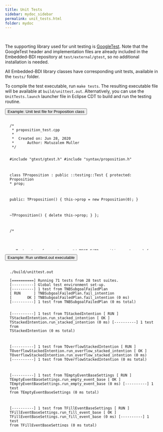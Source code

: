 ```yaml
---
title: Unit Tests
sidebar: mydoc_sidebar
permalink: unit_tests.html
folder: mydoc
---
```


<br>

The supporting library used for unit testing is [GoogleTest](https://github.com/google/googletest). Note that the GoogleTest header and implementation files are already included in the Embedded-BDI repository at `test/external/gtest`, so no additional installation is needed.

All Embedded-BDI library classes have corresponding unit tests, available in the `tests/` folder.

To compile the test executable, run `make tests`. The resulting executable file will be available at `build/unittest.out`. Alternatively, you can use the `UnitTests.launch` launcher file in Eclipse CDT to build and run the testing routine.

<p>
  <button class="btn btn-primary" type="button" data-toggle="collapse" data-target="#collapsePropositionUTest" aria-expanded="false" aria-controls="collapsePropositionUTest">
    Example: Unit test file for Proposition class
  </button>
</p>
<div class="collapse" id="collapsePropositionUTest">
  <div class="card card-body">
    <pre><code><div style="height:400px;overflow:auto;padding:3%">/*
 * proposition_test.cpp
 *
 *  Created on: Jun 28, 2020
 *      Author: Matuzalem Muller
 */

#include "gtest/gtest.h"
#include "syntax/proposition.h"

class TProposition : public ::testing::Test
{
protected:
  Proposition * prop;

public:
  TProposition()
  {
    this->prop = new Proposition(0);
  }

  ~TProposition()
  {
    delete this->prop;
  }
};

/*
 * Test return from get_name
 */
TEST_F(TProposition, get_name)
{
  EXPECT_EQ(0, prop->get_name());
}

/*
 * Test if is_equal_to compares propositions correctly
 */
TEST_F(TProposition, is_equal_to)
{
  Proposition equal(0);
  EXPECT_TRUE(prop->is_equal(equal));
  EXPECT_TRUE(prop->is_equal(&equal));
}</div></code></pre>
  </div>
</div>

<p>
  <button class="btn btn-primary" type="button" data-toggle="collapse" data-target="#collapseUnitTests" aria-expanded="false" aria-controls="collapseUnitTests">
    Example: Run unittest.out executable
  </button>
</p>
<div class="collapse" id="collapseUnitTests">
  <div class="card card-body">
    <pre><code><div style="height:500px;overflow:auto;padding:3%">./build/unittest.out<br>
[==========] Running 71 tests from 28 test suites.
[----------] Global test environment set-up.
[----------] 1 test from TNBSubgoalFailedPlan
[ RUN      ] TNBSubgoalFailedPlan.fail_intention
[       OK ] TNBSubgoalFailedPlan.fail_intention (0 ms)
[----------] 1 test from TNBSubgoalFailedPlan (0 ms total)

[----------] 1 test from TStackedIntention
[ RUN      ] TStackedIntention.run_stacked_intention
[       OK ] TStackedIntention.run_stacked_intention (0 ms)
[----------] 1 test from TStackedIntention (0 ms total)

[----------] 1 test from TOverflowStackedIntention
[ RUN      ] TOverflowStackedIntention.run_overflow_stacked_intention
[       OK ] TOverflowStackedIntention.run_overflow_stacked_intention (0 ms)
[----------] 1 test from TOverflowStackedIntention (0 ms total)

[----------] 1 test from TEmptyEventBaseSettings
[ RUN      ] TEmptyEventBaseSettings.run_empty_event_base
[       OK ] TEmptyEventBaseSettings.run_empty_event_base (0 ms)
[----------] 1 test from TEmptyEventBaseSettings (0 ms total)

[----------] 1 test from TFillEventBaseSettings
[ RUN      ] TFillEventBaseSettings.run_fill_event_base
[       OK ] TFillEventBaseSettings.run_fill_event_base (0 ms)
[----------] 1 test from TFillEventBaseSettings (0 ms total)

[----------] 1 test from TFailedIntention
[ RUN      ] TFailedIntention.run_failed_intention
[       OK ] TFailedIntention.run_failed_intention (0 ms)
[----------] 1 test from TFailedIntention (0 ms total)

[----------] 1 test from TNBSubgoalFullIntentionBase
[ RUN      ] TNBSubgoalFullIntentionBase.drop_event
[       OK ] TNBSubgoalFullIntentionBase.drop_event (0 ms)
[----------] 1 test from TNBSubgoalFullIntentionBase (0 ms total)

[----------] 1 test from TMultipleIntentions
[ RUN      ] TMultipleIntentions.run_multiple_intentions
[       OK ] TMultipleIntentions.run_multiple_intentions (0 ms)
[----------] 1 test from TMultipleIntentions (0 ms total)

[----------] 1 test from TOverflowIntentionBase
[ RUN      ] TOverflowIntentionBase.overflow_intention_base
[       OK ] TOverflowIntentionBase.overflow_intention_base (0 ms)
[----------] 1 test from TOverflowIntentionBase (0 ms total)

[----------] 1 test from TSimpleIntention
[ RUN      ] TSimpleIntention.run_simple_intention
[       OK ] TSimpleIntention.run_simple_intention (0 ms)
[----------] 1 test from TSimpleIntention (0 ms total)

[----------] 1 test from TNBSubgoalEmptyIntentionBase
[ RUN      ] TNBSubgoalEmptyIntentionBase.run_intention
[       OK ] TNBSubgoalEmptyIntentionBase.run_intention (0 ms)
[----------] 1 test from TNBSubgoalEmptyIntentionBase (0 ms total)

[----------] 3 tests from TInstantiatedPlan
[ RUN      ] TInstantiatedPlan.run_plan_empty_event_base
[       OK ] TInstantiatedPlan.run_plan_empty_event_base (0 ms)
[ RUN      ] TInstantiatedPlan.run_plan_full_event_base
[       OK ] TInstantiatedPlan.run_plan_full_event_base (0 ms)
[ RUN      ] TInstantiatedPlan.is_finished
[       OK ] TInstantiatedPlan.is_finished (0 ms)
[----------] 3 tests from TInstantiatedPlan (0 ms total)

[----------] 3 tests from TBelief
[ RUN      ] TBelief.update_belief
[       OK ] TBelief.update_belief (0 ms)
[ RUN      ] TBelief.change_state
[       OK ] TBelief.change_state (0 ms)
[ RUN      ] TBelief.get_proposition
[       OK ] TBelief.get_proposition (0 ms)
[----------] 3 tests from TBelief (0 ms total)

[----------] 4 tests from TIntentionBase
[ RUN      ] TIntentionBase.add_intention
[       OK ] TIntentionBase.add_intention (0 ms)
[ RUN      ] TIntentionBase.run_intention_base
[       OK ] TIntentionBase.run_intention_base (0 ms)
[ RUN      ] TIntentionBase.is_empty
[       OK ] TIntentionBase.is_empty (0 ms)
[ RUN      ] TIntentionBase.is_full
[       OK ] TIntentionBase.is_full (0 ms)
[----------] 4 tests from TIntentionBase (0 ms total)

[----------] 5 tests from TBeliefBase
[ RUN      ] TBeliefBase.add_belief
[       OK ] TBeliefBase.add_belief (0 ms)
[ RUN      ] TBeliefBase.get_belief_state
[       OK ] TBeliefBase.get_belief_state (0 ms)
[ RUN      ] TBeliefBase.update
[       OK ] TBeliefBase.update (0 ms)
[ RUN      ] TBeliefBase.change_belief_state
[       OK ] TBeliefBase.change_belief_state (0 ms)
[ RUN      ] TBeliefBase.get_size
[       OK ] TBeliefBase.get_size (0 ms)
[----------] 5 tests from TBeliefBase (0 ms total)

[----------] 2 tests from TPlanBase
[ RUN      ] TPlanBase.add_plan
[       OK ] TPlanBase.add_plan (0 ms)
[ RUN      ] TPlanBase.revise
[       OK ] TPlanBase.revise (0 ms)
[----------] 2 tests from TPlanBase (0 ms total)

[----------] 7 tests from TIntention
[ RUN      ] TIntention.stack_plan
[       OK ] TIntention.stack_plan (0 ms)
[ RUN      ] TIntention.run_intention
[       OK ] TIntention.run_intention (0 ms)
[ RUN      ] TIntention.is_finished
[       OK ] TIntention.is_finished (0 ms)
[ RUN      ] TIntention.is_suspended_by
[       OK ] TIntention.is_suspended_by (0 ms)
[ RUN      ] TIntention.is_suspended
[       OK ] TIntention.is_suspended (0 ms)
[ RUN      ] TIntention.terminate
[       OK ] TIntention.terminate (0 ms)
[ RUN      ] TIntention.destructor
[       OK ] TIntention.destructor (0 ms)
[----------] 7 tests from TIntention (1 ms total)

[----------] 3 tests from TEvent
[ RUN      ] TEvent.get_operator
[       OK ] TEvent.get_operator (0 ms)
[ RUN      ] TEvent.get_proposition
[       OK ] TEvent.get_proposition (0 ms)
[ RUN      ] TEvent.get_event_id
[       OK ] TEvent.get_event_id (0 ms)
[----------] 3 tests from TEvent (0 ms total)

[----------] 6 tests from TEventBase
[ RUN      ] TEventBase.is_empty
[       OK ] TEventBase.is_empty (0 ms)
[ RUN      ] TEventBase.is_full
[       OK ] TEventBase.is_full (0 ms)
[ RUN      ] TEventBase.add_event
[       OK ] TEventBase.add_event (0 ms)
[ RUN      ] TEventBase.get_event
[       OK ] TEventBase.get_event (0 ms)
[ RUN      ] TEventBase.last_event
[       OK ] TEventBase.last_event (0 ms)
[ RUN      ] TEventBase.event_exists
[       OK ] TEventBase.event_exists (0 ms)
[----------] 6 tests from TEventBase (0 ms total)

[----------] 2 tests from TContext
[ RUN      ] TContext.add_belief
[       OK ] TContext.add_belief (0 ms)
[ RUN      ] TContext.is_valid
[       OK ] TContext.is_valid (0 ms)
[----------] 2 tests from TContext (0 ms total)

[----------] 1 test from TBodyInstruction
[ RUN      ] TBodyInstruction.run_instruction
[       OK ] TBodyInstruction.run_instruction (0 ms)
[----------] 1 test from TBodyInstruction (0 ms total)

[----------] 5 tests from TPlan
[ RUN      ] TPlan.get_operator
[       OK ] TPlan.get_operator (0 ms)
[ RUN      ] TPlan.get_proposition
[       OK ] TPlan.get_proposition (0 ms)
[ RUN      ] TPlan.get_context
[       OK ] TPlan.get_context (0 ms)
[ RUN      ] TPlan.get_body
[       OK ] TPlan.get_body (0 ms)
[ RUN      ] TPlan.run_body
[       OK ] TPlan.run_body (0 ms)
[----------] 5 tests from TPlan (0 ms total)

[----------] 3 tests from TBodyReturn
[ RUN      ] TBodyReturn.get_event
[       OK ] TBodyReturn.get_event (0 ms)
[ RUN      ] TBodyReturn.get_type
[       OK ] TBodyReturn.get_type (0 ms)
[ RUN      ] TBodyReturn.get_value
[       OK ] TBodyReturn.get_value (0 ms)
[----------] 3 tests from TBodyReturn (0 ms total)

[----------] 2 tests from TBody
[ RUN      ] TBody.add_instruction
[       OK ] TBody.add_instruction (0 ms)
[ RUN      ] TBody.run_body
[       OK ] TBody.run_body (0 ms)
[----------] 2 tests from TBody (0 ms total)

[----------] 1 test from TContextCondition
[ RUN      ] TContextCondition.get_proposition
[       OK ] TContextCondition.get_proposition (0 ms)
[----------] 1 test from TContextCondition (0 ms total)

[----------] 2 tests from TProposition
[ RUN      ] TProposition.get_name
[       OK ] TProposition.get_name (0 ms)
[ RUN      ] TProposition.is_equal_to
[       OK ] TProposition.is_equal_to (0 ms)
[----------] 2 tests from TProposition (0 ms total)

[----------] 2 tests from TEventID
[ RUN      ] TEventID.get_id
[       OK ] TEventID.get_id (0 ms)
[ RUN      ] TEventID.is_equal
[       OK ] TEventID.is_equal (0 ms)
[----------] 2 tests from TEventID (0 ms total)

[----------] 9 tests from TVectorQueue
[ RUN      ] TVectorQueue.push_front
[       OK ] TVectorQueue.push_front (0 ms)
[ RUN      ] TVectorQueue.push_back
[       OK ] TVectorQueue.push_back (0 ms)
[ RUN      ] TVectorQueue.pop_back
[       OK ] TVectorQueue.pop_back (0 ms)
[ RUN      ] TVectorQueue.item_at
[       OK ] TVectorQueue.item_at (0 ms)
[ RUN      ] TVectorQueue.erase
[       OK ] TVectorQueue.erase (0 ms)
[ RUN      ] TVectorQueue.rotate
[       OK ] TVectorQueue.rotate (0 ms)
[ RUN      ] TVectorQueue.size
[       OK ] TVectorQueue.size (0 ms)
[ RUN      ] TVectorQueue.is_empty
[       OK ] TVectorQueue.is_empty (0 ms)
[ RUN      ] TVectorQueue.is_full
[       OK ] TVectorQueue.is_full (0 ms)
[----------] 9 tests from TVectorQueue (0 ms total)

[----------] Global test environment tear-down
[==========] 71 tests from 28 test suites ran. (2 ms total)
[  PASSED  ] 71 tests.</div></code></pre>
  </div>
</div>